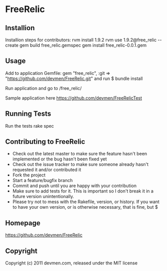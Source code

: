 # FreeRelic


## Installion

Installion steps for contributors:
    rvm install 1.9.2
    rvm use 1.9.2@free_relic --create
    gem build free_relic.gemspec
    gem install free_relic-0.0.1.gem

## Usage

Add to application Gemfile:
    gem "free_relic", :git => "https://github.com/devmen/FreeRelic.git"
and run
    $ bundle install

Run application and go to /free_relic/

Sample application here https://github.com/devmen/FreeRelicTest


## Running Tests

Run the tests
    rake spec


## Contributing to FreeRelic

* Check out the latest master to make sure the feature hasn't been implemented or the bug hasn't been fixed yet
* Check out the issue tracker to make sure someone already hasn't requested it and/or contributed it
* Fork the project
* Start a feature/bugfix branch
* Commit and push until you are happy with your contribution
* Make sure to add tests for it. This is important so I don't break it in a future version unintentionally.
* Please try not to mess with the Rakefile, version, or history. If you want to have your own version, or is otherwise necessary, that is fine, but $


## Homepage

https://github.com/devmen/FreeRelic


## Copyright

Copyright (c) 2011 devmen.com, released under the MIT license

